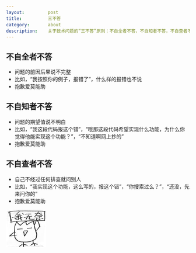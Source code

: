 ```yaml
---
layout:         post
title:          三不答
category:       about
description:    关于技术问题的“三不答”原则：不自全者不答，不自知者不答，不自查者不答
---
```


## 不自全者不答
- 问题的前因后果说不完整
- 比如，“我按照你的例子，报错了”，什么样的报错也不说
- 抱歉爱莫能助

## 不自知者不答
- 问题的期望值说不明白
- 比如，“我这段代码报这个错”，“哦那这段代码希望实现什么功能，为什么你觉得他能实现这个功能？”，“不知道啊网上抄的”
- 抱歉爱莫能助

## 不自查者不答
- 自己不经过任何排查就问别人
- 比如，“我实现这个功能，这么写的，报这个错”，“你搜索过么？”，“还没，先来问你的”
- 抱歉爱莫能助

![noidea.jpeg](https://raw.githubusercontent.com/wu-wenxiang/Media-WebLink/master/qiniu/ccaf3ad153624ebcbf7551eabb955404-noidea.jpeg)
